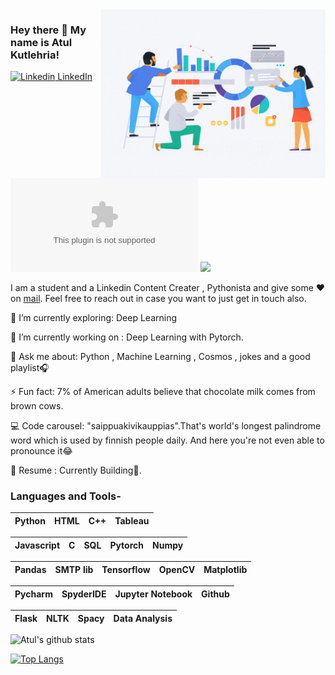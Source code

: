 <img align="right" alt="GIF" src="https://github.com/atul2003/atul2003/blob/main/market-research-port-6.gif" width="360"/>


<!--https://i.imgur.com/9GNZGLH.gif

-->

### Hey there 👋 My name is Atul Kutlehria! 

[![Linkedin](https://i.stack.imgur.com/gVE0j.png) LinkedIn](https://www.linkedin.com/in/atul-kutlehria/)&nbsp; [![Twitter](https://img.shields.io/twitter/url/https/twitter.com)](https://twitter.com/kutlehria_atul) ![](https://Visitor-badge.glitch.me/badge?page_id=bhav09.profileviews-badge)

<!--
**atul2003/atul2003** is a ✨ _special_ ✨ repository because its `README.md` (this file) appears on your GitHub profile.

Here are some ideas to get you started:

- 🔭 I’m currently working on ...
- 🌱 I’m currently learning ...
- 👯 I’m looking to collaborate on ...
- 🤔 I’m looking for help with ...
- 💬 Ask me about ...
- 📫 How to reach me: ...
- 😄 Pronouns: ...
- ⚡ Fun fact: ...

-->

I am a student and a Linkedin Content Creater , Pythonista and give some ♥ on [mail](mailto:atulkutlehria2003@gmail.com). Feel free to reach out in case you want to just get in touch also.
 

🌱 I’m currently exploring: Deep Learning

🔭 I’m currently working on : Deep Learning with Pytorch.

💬 Ask me about: Python , Machine Learning , Cosmos , jokes and a good playlist🎧

⚡ Fun fact: 7% of American adults believe that chocolate milk comes from brown cows.

💻 Code carousel: "saippuakivikauppias".That's world's longest palindrome word which is used by finnish people daily. And here you're not even able to pronounce it😂

📄 Resume : Currently Building🤔.

### Languages and Tools-


| Python | HTML | C++ |  Tableau |
| :---: | :---: | :---: | :---: |


| Javascript | C | SQL | Pytorch | Numpy |
| :---: | :---: | :---: | :---: | :---: |

| Pandas | SMTP lib | Tensorflow | OpenCV | Matplotlib |
| :---: | :---: | :---: | :---: | :---: |

| Pycharm | SpyderIDE | Jupyter Notebook | Github |
| :---: | :---: | :---: | :---: | 

| Flask | NLTK | Spacy  | Data Analysis |
| :---: | :---: | :---: | :---: |


![Atul's github stats](https://github-readme-stats.vercel.app/api?username=atul2003&show_icons=true&theme=dark)

[![Top Langs](https://github-readme-stats.vercel.app/api/top-langs/?username=bhav09&layout=compact&show_icons=true&theme=dark)](https://github.com/anuraghazra/github-readme-stats)
